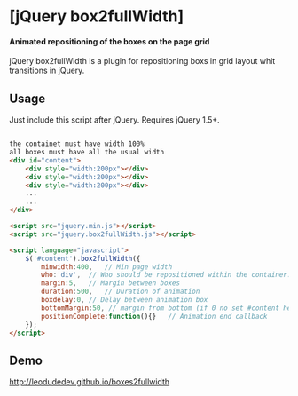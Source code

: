 # [jQuery box2fullWidth]
#### Animated repositioning of the boxes on the page grid

jQuery box2fullWidth is a plugin for repositioning boxs in grid layout whit transitions in jQuery.


Usage
-----

Just include this script after jQuery. Requires jQuery 1.5+.

``` html

the containet must have width 100%
all boxes must have all the usual width
<div id="content">
    <div style="width:200px"></div>
    <div style="width:200px"></div>
    <div style="width:200px"></div>
    ...
    ...
</div>

<script src="jquery.min.js"></script>
<script src="jquery.box2fullWidth.js"></script>

<script language="javascript">
	$('#content').box2fullWidth({
		minwidth:400,	// Min page width
		who:'div',	// Who should be repositioned within the container. es. div or img or .class
		margin:5,	// Margin between boxes
		duration:500,	// Duration of animation
		boxdelay:0,	// Delay between animation box
		bottomMargin:50, // margin from bottom (if 0 no set #content height)
		positionComplete:function(){}	// Animation end callback
	});
</script>

```

Demo
---------------

http://leodudedev.github.io/boxes2fullwidth

